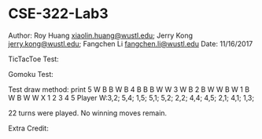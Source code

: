 # CSE-322-Lab3
Author:
Roy Huang   xiaolin.huang@wustl.edu;
Jerry Kong  jerry.kong@wustl.edu;
Fangchen Li fangchen.li@wustl.edu
Date: 11/16/2017


TicTacToe Test:


Gomoku Test:

Test draw method:
print
5 W B B W B
4 B B B W W
3 W       B
2 B W W B W
1 B W B W W
X 1 2 3 4 5
Player W:3,2; 5,4; 1,5; 5,1; 5,2; 2,2; 4,4; 4,5; 2,1; 4,1; 1,3;

22 turns were played. No winning moves remain.


Extra Credit:

